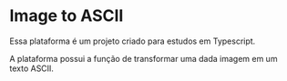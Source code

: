 # Image to ASCII

Essa plataforma é um projeto criado para estudos em Typescript.

A plataforma possui a função de transformar uma dada imagem em um texto ASCII.
